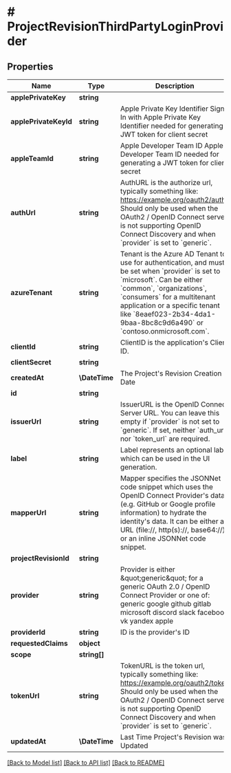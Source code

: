# # ProjectRevisionThirdPartyLoginProvider

## Properties

Name | Type | Description | Notes
------------ | ------------- | ------------- | -------------
**applePrivateKey** | **string** |  | [optional]
**applePrivateKeyId** | **string** | Apple Private Key Identifier  Sign In with Apple Private Key Identifier needed for generating a JWT token for client secret | [optional]
**appleTeamId** | **string** | Apple Developer Team ID  Apple Developer Team ID needed for generating a JWT token for client secret | [optional]
**authUrl** | **string** | AuthURL is the authorize url, typically something like: https://example.org/oauth2/auth Should only be used when the OAuth2 / OpenID Connect server is not supporting OpenID Connect Discovery and when &#x60;provider&#x60; is set to &#x60;generic&#x60;. | [optional]
**azureTenant** | **string** | Tenant is the Azure AD Tenant to use for authentication, and must be set when &#x60;provider&#x60; is set to &#x60;microsoft&#x60;.  Can be either &#x60;common&#x60;, &#x60;organizations&#x60;, &#x60;consumers&#x60; for a multitenant application or a specific tenant like &#x60;8eaef023-2b34-4da1-9baa-8bc8c9d6a490&#x60; or &#x60;contoso.onmicrosoft.com&#x60;. | [optional]
**clientId** | **string** | ClientID is the application&#39;s Client ID. | [optional]
**clientSecret** | **string** |  | [optional]
**createdAt** | **\DateTime** | The Project&#39;s Revision Creation Date | [optional] [readonly]
**id** | **string** |  | [optional]
**issuerUrl** | **string** | IssuerURL is the OpenID Connect Server URL. You can leave this empty if &#x60;provider&#x60; is not set to &#x60;generic&#x60;. If set, neither &#x60;auth_url&#x60; nor &#x60;token_url&#x60; are required. | [optional]
**label** | **string** | Label represents an optional label which can be used in the UI generation. | [optional]
**mapperUrl** | **string** | Mapper specifies the JSONNet code snippet which uses the OpenID Connect Provider&#39;s data (e.g. GitHub or Google profile information) to hydrate the identity&#39;s data.  It can be either a URL (file://, http(s)://, base64://) or an inline JSONNet code snippet. | [optional]
**projectRevisionId** | **string** |  | [optional]
**provider** | **string** | Provider is either \&quot;generic\&quot; for a generic OAuth 2.0 / OpenID Connect Provider or one of: generic google github gitlab microsoft discord slack facebook vk yandex apple | [optional]
**providerId** | **string** | ID is the provider&#39;s ID | [optional]
**requestedClaims** | **object** |  | [optional]
**scope** | **string[]** |  | [optional]
**tokenUrl** | **string** | TokenURL is the token url, typically something like: https://example.org/oauth2/token  Should only be used when the OAuth2 / OpenID Connect server is not supporting OpenID Connect Discovery and when &#x60;provider&#x60; is set to &#x60;generic&#x60;. | [optional]
**updatedAt** | **\DateTime** | Last Time Project&#39;s Revision was Updated | [optional] [readonly]

[[Back to Model list]](../../README.md#models) [[Back to API list]](../../README.md#endpoints) [[Back to README]](../../README.md)
